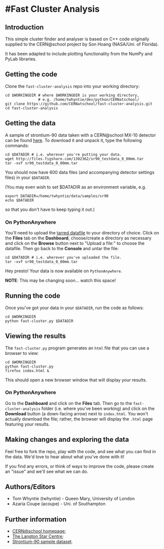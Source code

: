 #Fast Cluster Analysis
========================

## Introduction

This simple cluster finder and analyser is based on C++ code
originally supplied to the CERN@school project by
Son Hoang (NASA/Uni. of Florida).

It has been adapted to include plotting functionality
from the NumPy and PyLab libraries.


## Getting the code

Clone the `fast-cluster-analysis` repo into your working directory:

    cd $WORKINGDIR # where $WORKINGDIR is your working directory,
                   # e.g. /home/twhyntie/dev/python/CERNatschool/
    git clone https://github.com/CERNatschool/fast-cluster-analysis.git
    cd fast-cluster-analysis

## Getting the data

A sample of strontium-90 data taken with a CERN@school MX-10 detector
can be found
[here](http://files.figshare.com/1302362/sr90_testdata_0_00mm.tar).
To download it and unpack it, type the following commands:

    cd $DATADIR # i.e. wherever you're putting your data.
    wget http://files.figshare.com/1302362/sr90_testdata_0_00mm.tar
    tar -xvf sr90_testdata_0_00mm.tar

You should now have 600 data files (and accompanying detector settings
files) in your `$DATADIR`.

(You may even wish to set $DATADIR as an environment variable, e.g.

    export DATADIR=/home/twhyntie/data/samples/sr90
    echo $DATADIR

so that you don't have to keep typing it out.)

### On PythonAnywhere

You'll need to upload the
[tarred datafile](http://files.figshare.com/1302362/sr90_testdata_0_00mm.tar)
to your directory of choice. Click on the **Files** tab on the
**Dashboard**, choose/create a directory as necessary and click on the
**Browse** button next to "Upload a file:" to choose the datafile.
Then go back to the **Console** and untar the file:

    cd $DATADIR # i.e. wherever you've uploaded the file.
    tar -xvf sr90_testdata_0_00mm.tar

Hey presto! Your data is now available on `PythonAnywhere`.

**NOTE**: This may be changing soon... watch this space!


## Running the code

Once you've got your data in your `$DATADIR`, run the code as follows:

    cd $WORKINGDIR
    python fast-cluster.py $DATADIR

## Viewing the results

The `fast-cluster.py` program generates an `html` file that
you can use a browser to view:

    cd $WORKINGDIR
    python fast-cluster.py
    firefox index.html &

This should open a new browser window that will display your
results.

### On PythonAnywhere

Go to the **Dashboard** and click on the **Files** tab.
Then go to the `fast-cluster-analysis` folder (i.e. where you've
been working) and click on the **Download** button (a down-facing
arrow) next to `index.html`. You won't actually download the
file; rather, the browser will display the `.html` page
featuring your results.


## Making changes and exploring the data

Feel free to fork the repo, play with the code, and see what
you can find in the data. We'd love to hear about what
you've done with it!

If you find any errors, or think of ways to improve the code,
please create an "issue" and we'll see what we can do.

## Authors/Editors

* Tom Whyntie (twhyntie) - Queen Mary, University of London
* Azaria Coupe (acoupe) - Uni. of Southampton

## Further information

* [CERN@school homepage](http://cernatschool.web.cern.ch);
* [The Langton Star Centre](http://www.thelangtonstarcentre.org);
* [Strontium-90 sample dataset](http://figshare.com/articles/Sr_90_test_data/867659).
